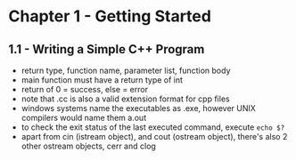 # Chapter 1 - Getting Started

## 1.1 - Writing a Simple C++ Program
- return type, function name, parameter list, function body
- main function must have a return type of int
- return of 0 = success, else = error
- note that .cc is also a valid extension format for cpp files
- windows systems name the executables as .exe, however UNIX compilers would name them a.out
- to check the exit status of the last executed command, execute `echo $?`
- apart from cin (istream object), and cout (ostream object), there's also 2 other ostream objects, cerr and clog
